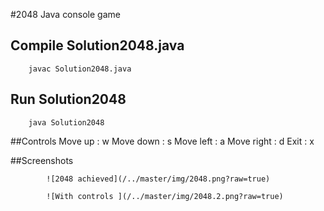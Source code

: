 #2048 Java console game

## Compile Solution2048.java 
		javac Solution2048.java

## Run Solution2048
		java Solution2048

##Controls
		Move up    : w
		Move down  : s
		Move left  : a
		Move right : d
		Exit       : x
		
##Screenshots

			![2048 achieved](/../master/img/2048.png?raw=true)

			![With controls	](/../master/img/2048.2.png?raw=true)
			
			
